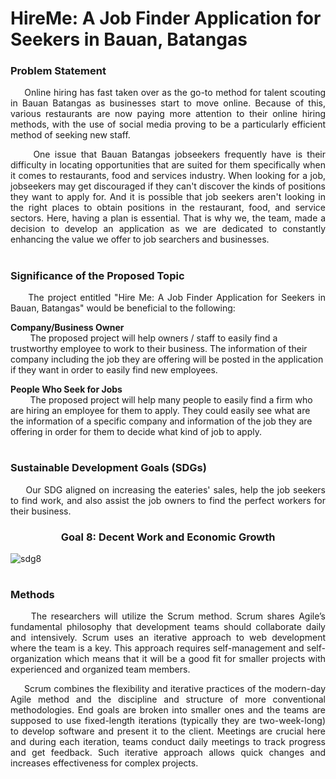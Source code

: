 # HireMe: A Job Finder Application for Seekers in Bauan, Batangas

<h3> Problem Statement </h3>
<p align=justify>&nbsp;&nbsp;&nbsp;&nbsp; Online hiring has fast taken over as the go-to method for talent scouting in Bauan Batangas as businesses start to move online. Because of this, various restaurants are now paying more attention to their online hiring methods, with the use of social media proving to be a particularly efficient method of seeking new staff.

<p align=justify>&nbsp;&nbsp;&nbsp;&nbsp; One issue that Bauan Batangas jobseekers frequently have is their difficulty in locating opportunities that are suited for them specifically when it comes to restaurants, food and services industry. When looking for a job, jobseekers may get discouraged if they can't discover the kinds of positions they want to apply for. And it is possible that job seekers aren't looking in the right places to obtain positions in the restaurant, food, and service sectors. Here, having a plan is essential. That is why we, the team, made a decision to develop an application as we are dedicated to constantly enhancing the value we offer to job searchers and businesses. 

<h1 align="center"> 
  
<h3> Significance of the Proposed Topic </h3>

<p align=justify>&nbsp;&nbsp;&nbsp;&nbsp; The project entitled "Hire Me: A Job Finder Application for Seekers in Bauan, Batangas" would be beneficial to the following: <br>

<b> Company/Business Owner </b><br>
&nbsp; &nbsp; &nbsp; &nbsp;  The proposed project will help owners / staff to easily find a trustworthy employee to work to their business. The information of their company including the job they are offering will be posted in the application if they want in order to easily find new employees. <br> 

<b>People Who Seek for Jobs</b><br>
&nbsp; &nbsp; &nbsp; &nbsp;  The proposed project will help many people to easily find a firm who are hiring an employee for them to apply. They could easily see what are the information of a specific company and information of the job they are offering in order for them to decide what kind of job to apply. <br>

<h1 align="center"> 

<h3> Sustainable Development Goals (SDGs) </h3>
<p align=justify>&nbsp;&nbsp;&nbsp;&nbsp; Our SDG aligned on increasing the eateries' sales, help the job seekers to find work, and also assist the job owners to find the perfect workers for their business. 

 <h3 align=center><b> Goal 8: Decent Work and Economic Growth </b></h3>
 
 ![sdg8](https://user-images.githubusercontent.com/102911931/179253392-33b6bab7-8704-4a3f-abda-dd016170f5f7.png)

 
 <h1 align="center"> 
  
  
  
<h3> Methods </h3>
<p align=justify>&nbsp;&nbsp;&nbsp;&nbsp; The researchers will utilize the Scrum method. Scrum shares Agile’s fundamental philosophy that development teams should collaborate daily and intensively. Scrum uses an iterative approach to web development where the team is a key. This approach requires self-management and self-organization which means that it will be a good fit for smaller projects with experienced and organized team members.
<p align=justify>&nbsp;&nbsp;&nbsp;&nbsp; Scrum combines the flexibility and iterative practices of the modern-day Agile method and the discipline and structure of more conventional methodologies. End goals are broken into smaller ones and the teams are supposed to use fixed-length iterations (typically they are two-week-long) to develop software and present it to the client. Meetings are crucial here and during each iteration, teams conduct daily meetings to track progress and get feedback. Such iterative approach allows quick changes and increases effectiveness for complex projects.

